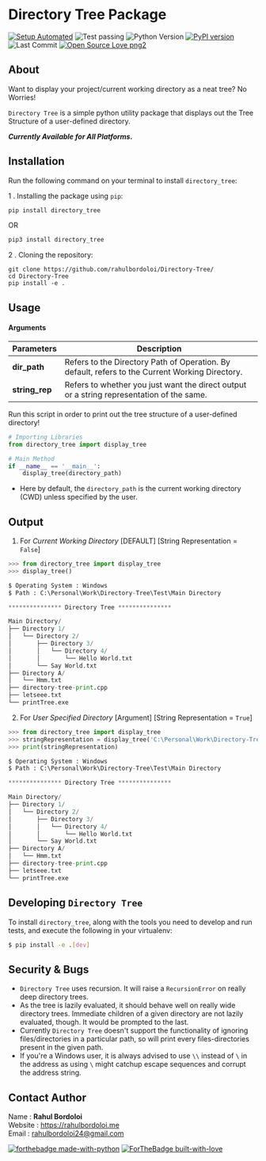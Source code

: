 # Directory Tree Package

[![Setup Automated](https://img.shields.io/badge/setup-automated-blue?logo=gitpod)](https://gitpod.io/from-referrer/)
![Test passing](https://img.shields.io/badge/Tests-passing-brightgreen.svg)
![Python Version](https://img.shields.io/badge/python-3.6+-brightgreen.svg)
[![PyPI version](https://badge.fury.io/py/directory-tree.svg)](https://badge.fury.io/py/directory-tree)
![Last Commit](https://img.shields.io/github/last-commit/rahulbordoloi/Directory-Tree?style=flat-square)
[![Open Source Love png2](https://badges.frapsoft.com/os/v2/open-source.png?v=103)](https://github.com/ellerbrock/open-source-badges/)


## About 

Want to display your project/current working directory as a neat tree? No Worries!

`Directory Tree` is a simple python utility package that displays out the Tree Structure of a user-defined directory.

<b><i> Currently Available for All Platforms.  </i></b>

## Installation

Run the following command on your terminal to install `directory_tree`: 

1 .  Installing the package using `pip`:
```python
pip install directory_tree
```
OR

```python
pip3 install directory_tree
```

2 . Cloning the repository:

```
git clone https://github.com/rahulbordoloi/Directory-Tree/
cd Directory-Tree
pip install -e .
```

## Usage

<h4> Arguments </h4>


| __Parameters__ | __Description__ |
|    ---         |       ---       |
| __dir_path__ | Refers to the Directory Path of Operation. By default, refers to the Current Working Directory. |
| __string_rep__ | Refers to whether you just want the direct output or a string representation of the same. |


Run this script in order to print out the tree structure of a user-defined directory!

```python
# Importing Libraries
from directory_tree import display_tree

# Main Method
if __name__ == '__main__':
    display_tree(directory_path)
```

*   Here by default, the `directory_path` is the current working directory (CWD) unless specified by the user.

## Output

1. For <i>Current Working Directory</i> [DEFAULT] [String Representation = `False`]

```python
>>> from directory_tree import display_tree
>>> display_tree()

$ Operating System : Windows
$ Path : C:\Personal\Work\Directory-Tree\Test\Main Directory

*************** Directory Tree ***************

Main Directory/
├── Directory 1/
│   └── Directory 2/
│       ├── Directory 3/
│       │   └── Directory 4/
│       │       └── Hello World.txt
│       └── Say World.txt
├── Directory A/
│   └── Hmm.txt
├── directory-tree-print.cpp
├── letseee.txt
└── printTree.exe

```

2. For <i>User Specified Directory</i> [Argument] [String Representation = `True`]

```python
>>> from directory_tree import display_tree
>>> stringRepresentation = display_tree('C:\Personal\Work\Directory-Tree\Test\Main Directory', string_rep = True)
>>> print(stringRepresentation)

$ Operating System : Windows
$ Path : C:\Personal\Work\Directory-Tree\Test\Main Directory

*************** Directory Tree ***************

Main Directory/
├── Directory 1/
│   └── Directory 2/
│       ├── Directory 3/
│       │   └── Directory 4/
│       │       └── Hello World.txt
│       └── Say World.txt
├── Directory A/
│   └── Hmm.txt
├── directory-tree-print.cpp
├── letseee.txt
└── printTree.exe

```

## Developing `Directory Tree`

To install `directory_tree`, along with the tools you need to develop and run tests, and execute the following in your virtualenv:

```bash
$ pip install -e .[dev]
```

## Security & Bugs

*   `Directory Tree` uses recursion. It will raise a `RecursionError` on really deep directory trees.
*   As the tree is lazily evaluated, it should behave well on really wide directory trees. Immediate children of a given directory are not lazily evaluated, though. It would be prompted to the last.
*   Currently `Directory Tree` doesn't support the functionality of ignoring files/directories in a particular path, so will print every files-directories present in the given path.
*   If you're a Windows user, it is always advised to use `\\` instead of `\` in the address as using `\` might catchup escape sequences and corrupt the address string.
## Contact Author

Name : __Rahul Bordoloi__ <br>
Website : https://rahulbordoloi.me <br>
Email : rahulbordoloi24@gmail.com <br>

[![forthebadge made-with-python](http://ForTheBadge.com/images/badges/made-with-python.svg)](https://www.python.org/)
[![ForTheBadge built-with-love](http://ForTheBadge.com/images/badges/built-with-love.svg)](https://github.com/rahulbordoloi/)